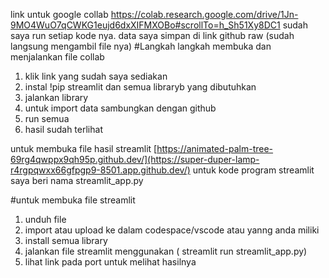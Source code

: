 
link untuk google collab https://colab.research.google.com/drive/1Jn-9MO4WuO7qCWKG1eujd6dxXIFMXOBo#scrollTo=h_Sh51Xy8DC1
sudah saya run setiap kode nya. data saya simpan di link github raw (sudah langsung mengambil file nya)
#Langkah langkah membuka dan menjalankan file collab
1. klik link yang sudah saya sediakan
2. instal !pip streamlit dan semua libraryb yang dibutuhkan
3. jalankan library
4. untuk import data sambungkan dengan github
5. run semua
6. hasil sudah terlihat


untuk membuka file hasil streamlit [https://animated-palm-tree-69rg4qwppx9qh95p.github.dev/](https://super-duper-lamp-r4rgpqwxx66gfpgp9-8501.app.github.dev/)
untuk kode program streamlit saya beri nama streamlit_app.py


#untuk membuka file streamlit

1. unduh file
2. import atau upload ke dalam codespace/vscode atau yanng anda miliki
3. install semua library
4. jalankan file streamlit menggunakan  ( streamlit run streamlit_app.py)
5. lihat link pada port untuk melihat hasilnya
